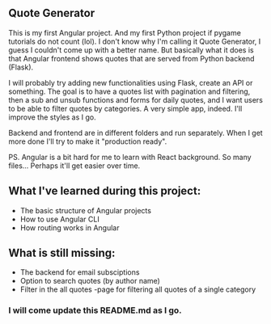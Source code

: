 ## Quote Generator

This is my first Angular project. And my first Python project if pygame tutorials do not count (lol). I don't know why I'm calling it Quote Generator, I guess I couldn't come up with a better name. But basically what it does is that Angular frontend shows quotes that are served from Python backend (Flask).

I will probably try adding new functionalities using Flask, create an API or something. The goal is to have a quotes list with pagination and filtering, then a sub and unsub functions and forms for daily quotes, and I want users to be able to filter quotes by categories. A very simple app, indeed. I'll improve the styles as I go.

Backend and frontend are in different folders and run separately. When I get more done I'll try to make it "production ready".

PS. Angular is a bit hard for me to learn with React background. So many files... Perhaps it'll get easier over time.

## What I've learned during this project:

- The basic structure of Angular projects
- How to use Angular CLI
- How routing works in Angular

## What is still missing:

- The backend for email subsciptions
- Option to search quotes (by author name)
- Filter in the all quotes -page for filtering all quotes of a single category

### I will come update this README.md as I go.